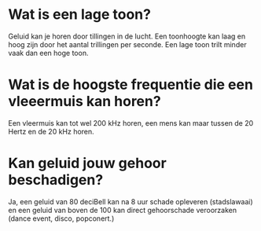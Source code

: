 # Wat is een lage toon?
Geluid kan je horen door tillingen in de lucht. Een toonhoogte kan laag en hoog zijn door het aantal trillingen per seconde. Een lage toon trilt minder vaak dan een hoge toon.

# Wat is de hoogste frequentie die een vleeermuis kan horen?
Een vleermuis kan tot wel 200 kHz horen, een mens kan maar tussen de 20 Hertz en de 20 kHz horen.

# Kan geluid jouw gehoor beschadigen?
Ja, een geluid van 80 deciBell kan na 8 uur schade opleveren (stadslawaai) en een geluid van boven de 100 kan direct gehoorschade veroorzaken (dance event, disco, popconert.)

